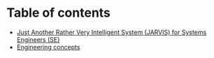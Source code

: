 # Table of contents

* [Just Another Rather Very Intelligent System (JARVIS) for Systems Engineers (SE)](README.md)
* [Engineering concepts](engineering-concepts.md)
